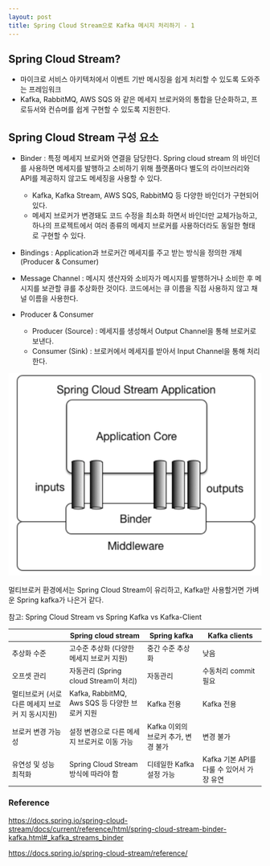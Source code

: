 ```yaml
---
layout: post
title: Spring Cloud Stream으로 Kafka 메시지 처리하기 - 1
---
```



## Spring Cloud Stream?
- 마이크로 서비스 아키텍처에서 이벤트 기반 메시징을 쉽게 처리할 수 있도록 도와주는 프레임워크
- Kafka, RabbitMQ, AWS SQS 와 같은 메세지 브로커와의 통합을 단순화하고, 프로듀서와 컨슈머를 쉽게 구현할 수 있도록 지원한다. 


## Spring Cloud Stream 구성 요소
- Binder : 특정 메세지 브로커와 연결을 담당한다. Spring cloud stream 의 바인더를 사용하면 메세지를 발행하고 소비하기 위해 플랫폼마다 별도의 라이브러리와 API를 제공하지 않고도 메세징을 사용할 수 있다.
  - Kafka, Kafka Stream, AWS SQS, RabbitMQ 등 다양한 바인더가 구현되어 있다.
  - 메세지 브로커가 변경돼도 코드 수정을 최소화 하면서 바인더만 교체가능하고, 하나의 프로젝트에서 여러 종류의 메세지 브로커를 사용하더라도 동일한 형태로 구현할 수 있다.  
  

- Bindings : Application과 브로커간 메세지를 주고 받는 방식을 정의한 개체 (Producer & Consumer)  


- Message Channel : 메시지 생산자와 소비자가 메시지를 발행하거나 소비한 후 메시지를 보관할 큐를 추상화한 것이다. 코드에서는 큐 이름을 직접 사용하지 않고 채널 이름을 사용한다.  


- Producer & Consumer
  - Producer (Source) : 메세지를 생성해서 Output Channel을 통해 브로커로 보낸다.
  - Consumer (Sink) : 브로커에서 메세지를 받아서 Input Channel을 통해 처리한다.  

![img_1.png](/assets/images/kafka_streams.png)

멀티브로커 환경에서는 Spring Cloud Stream이 유리하고, Kafka만 사용할거면 가벼운 Spring kafka가 나은거 같다.   

참고: Spring Cloud Stream vs Spring Kafka vs Kafka-Client

|  | Spring cloud stream | Spring kafka | Kafka clients |
| --- | --- | --- | --- |
| 추상화 수준 | 고수준 추상화 (다양한 메세지 브로커 지원) | 중간 수준 추상화 | 낮음 |
| 오프셋 관리 | 자동관리 (Spring cloud Stream이 처리) | 자동관리 | 수동처리 commit 필요 |
| 멀티브로커 (서로 다른 메세지 브로커 지 동시지원) | Kafka, RabbitMQ, Aws SQS 등 다양한 브로커 지원 | Kafka 전용 | Kafka 전용 |
| 브로커 변경 가능성 | 설정 변경으로 다른 메세지 브로커로 이동 가능 | Kafka 이외의 브로커 추가, 변경 불가 | 변경 불가 |
| 유연성 및 성능 최적화 | Spring Cloud Stream 방식에 따라야 함 | 디테일한 Kafka 설정 가능 | Kafka 기본 API를 다룰 수 있어서 가장 유연 |  



### Reference  

https://docs.spring.io/spring-cloud-stream/docs/current/reference/html/spring-cloud-stream-binder-kafka.html#_kafka_streams_binder  


https://docs.spring.io/spring-cloud-stream/reference/


